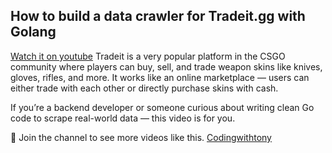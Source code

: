 ## How to build a data crawler for Tradeit.gg with Golang
[Watch it on youtube](https://www.youtube.com/watch?v=xMGxvxnFaWU)
Tradeit is a very popular platform in the CSGO community where players can buy, sell, and trade weapon skins like knives, gloves, rifles, and more.
It works like an online marketplace — users can either trade with each other or directly purchase skins with cash.

If you’re a backend developer or someone curious about writing clean Go code to scrape real-world data — this video is for you.

💙 Join the channel to see more videos like this. [Codingwithtony](https://www.youtube.com/@codingwithtony)
